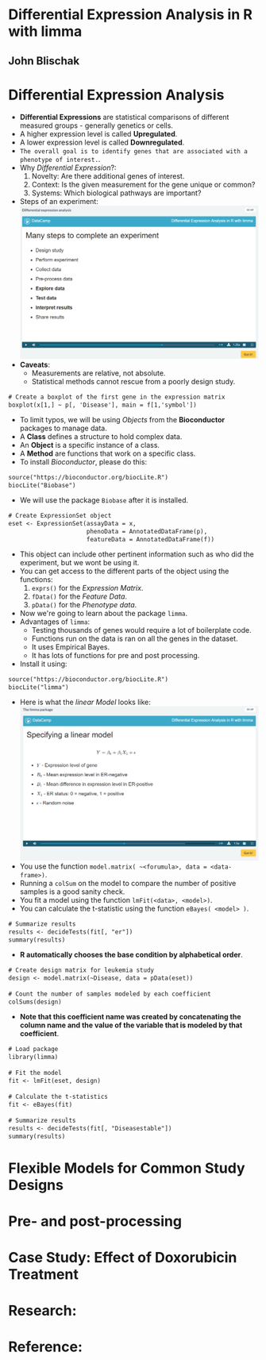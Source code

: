 # Differential Expression Analysis in R with limma
## John Blischak

# Differential Expression Analysis
- **Differential Expressions** are statistical comparisons of different measured groups - generally genetics or cells.
- A higher expression level is called **Upregulated**.
- A lower expression level is called **Downregulated**.
- `The overall goal is to identify genes that are associated with a phenotype of interest.`.
- Why *Differential Expression*?:
  1. Novelty: Are there additional genes of interest.
  2. Context: Is the given measurement for the gene unique or common?
  3. Systems: Which biological pathways are important?
- Steps of an experiment:
![Steps to an Experiment](./images/Experimanetal-Steps.png)
- **Caveats**:
  * Measurements are relative, not absolute.
  * Statistical methods cannot rescue from a poorly design study.
```
# Create a boxplot of the first gene in the expression matrix
boxplot(x[1,] ~ p[, 'Disease'], main = f[1,'symbol'])
```
- To limit typos, we will be using *Objects* from the **Bioconductor** packages to manage data.
- A **Class** defines a structure to hold complex data.
- An **Object** is a specific instance of a class.
- A **Method** are functions that work on a specific class.
- To install *Bioconductor*, please do this:
```
source("https://bioconductor.org/biocLite.R")
biocLite("Biobase")
```
- We will use the package `Biobase` after it is installed.
```
# Create ExpressionSet object
eset <- ExpressionSet(assayData = x,
                      phenoData = AnnotatedDataFrame(p),
                      featureData = AnnotatedDataFrame(f))
```
- This object can include other pertinent information such as who did the experiment, but we wont be using it.
- You can get access to the different parts of the object using the functions:
  1. `exprs()` for the *Expression Matrix*.
  2. `fData()` for the *Feature Data*.
  3. `pData()` for the *Phenotype data*.
- Now we're going to learn about the package `limma`.
- Advantages of `limma`:
  * Testing thousands of genes would require a lot of boilerplate code.
  * Functions run on the data is ran on all the genes in the dataset.
  * It uses Empirical Bayes.
  * It has lots of functions for pre and post processing.
- Install it using:
```
source("https://bioconductor.org/biocLite.R")
biocLite("limma")
```
- Here is what the *linear Model* looks like:
![Differential Expression Linear Model](./images/Differential-Model.png)
- You use the function `model.matrix( ~<forumula>, data = <data-frame>)`.
- Running a `colSum` on the model to compare the number of positive samples is a good sanity check.
- You fit a model using the function `lmFit(<data>, <model>)`.
- You can calculate the t-statistic using the function `eBayes( <model> )`.
```
# Summarize results
results <- decideTests(fit[, "er"])
summary(results)
```
- **R automatically chooses the base condition by alphabetical order**.
```
# Create design matrix for leukemia study
design <- model.matrix(~Disease, data = pData(eset))

# Count the number of samples modeled by each coefficient
colSums(design)
```
- **Note that this coefficient name was created by concatenating the column name and the value of the variable that is modeled by that coefficient**.
```
# Load package
library(limma)

# Fit the model
fit <- lmFit(eset, design)

# Calculate the t-statistics
fit <- eBayes(fit)

# Summarize results
results <- decideTests(fit[, "Diseasestable"])
summary(results)
```


# Flexible Models for Common Study Designs

# Pre- and post-processing

# Case Study: Effect of Doxorubicin Treatment

# Research:

# Reference:
